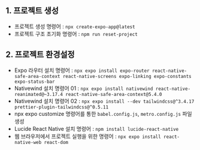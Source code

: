 ## 1. 프로젝트 생성

- 프로젝트 생성 명령어 : `npx create-expo-app@latest`
- 프로젝트 구조 초기화 명령어 : `npm run reset-project`

## 2. 프로젝트 환경설정

- Expo 라우터 설치 명령어 : `npx expo install expo-router react-native-safe-area-context react-native-screens expo-linking expo-constants expo-status-bar`
- Nativewind 설치 명령어 01 : `npx expo install nativewind react-native-reanimated@~3.17.4 react-native-safe-area-context@5.4.0`
- Nativewind 설치 명령어 02 : `npx expo install --dev tailwindcss@^3.4.17 prettier-plugin-tailwindcss@^0.5.11`
- npx expo customize 명령어를 통한 `babel.config.js`, `metro.config.js` 파일 생성
- Lucide React Native 설치 명령어 : `npm install lucide-react-native`
- 웹 브라우저에서 프로젝트 실행을 위한 명령어 : `npx expo install react-native-web react-dom`

